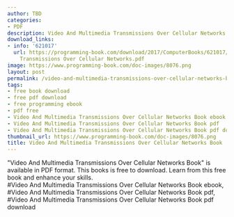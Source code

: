 ```yaml
---
author: TBD
categories:
- PDF
description: Video And Multimedia Transmissions Over Cellular Networks Book
download_links:
- info: '621017'
  url: https://programming-book.com/download/2017/ComputerBooks/621017/Video And Multimedia
    Transmissions Over Cellular Networks.pdf
image: https://www.programming-book.com/doc-images/8076.png
layout: post
permalink: /video-and-multimedia-transmissions-over-cellular-networks-book.html
tags:
- free book download
- free pdf download
- free programming ebook
- pdf free
- Video And Multimedia Transmissions Over Cellular Networks Book ebook
- Video And Multimedia Transmissions Over Cellular Networks Book pdf
- Video And Multimedia Transmissions Over Cellular Networks Book pdf download
thumbnail_url: https://www.programming-book.com/doc-images/8076.png
title: Video And Multimedia Transmissions Over Cellular Networks Book
---
```


 
<div class="item-desc text-justify">
  "Video And Multimedia Transmissions Over Cellular Networks Book" is available in PDF format. This books is free to download. Learn from this free book and enhance your skills.
  <br>
  #Video And Multimedia Transmissions Over Cellular Networks Book ebook, #Video And Multimedia Transmissions Over Cellular Networks Book pdf, #Video And Multimedia Transmissions Over Cellular Networks Book pdf download
</div>